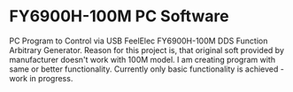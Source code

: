 # FY6900H-100M PC Software
PC Program to Control via USB FeelElec FY6900H-100M DDS Function Arbitrary Generator.
Reason for this project is, that original soft provided by manufacturer doesn't work with 100M model.
I am creating program with same or better functionality.
Currently only basic functionality is achieved - work in progress.

